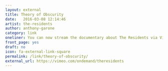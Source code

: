 ```yaml
---
layout: external
title: Theory of Obscurity
date:   2016-03-08 12:14:46
artist: the-residents
author: anthony-garone
category: link
oneliner: You can now stream the documentary about The Residents via Vimeo!
front_page: yes
draft: no
icon: fa-external-link-square
permalink: /link/theory-of-obscurity/
external_url: https://vimeo.com/ondemand/theresidents
---
```


